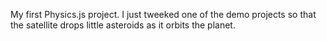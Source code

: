My first Physics.js project. I just tweeked one of the demo projects so that the satellite drops little asteroids as it orbits the planet.    